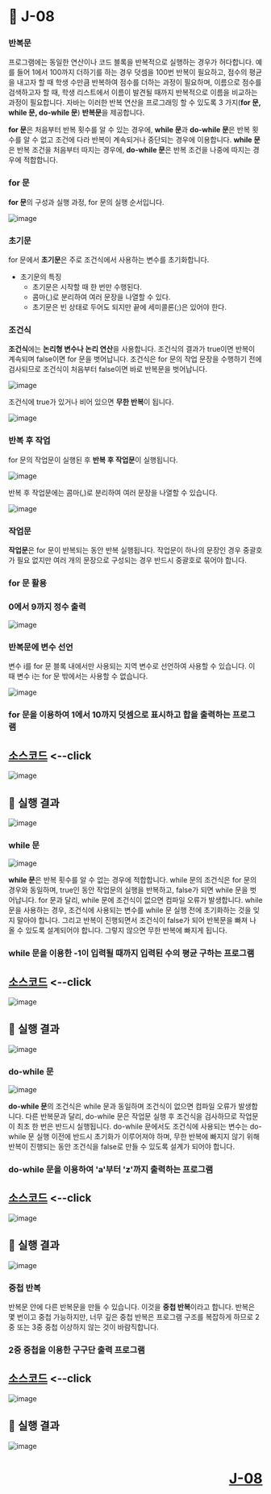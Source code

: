 # 📖 J-08

### 반복문

프로그램에는 동일한 연산이나 코드 블록을 반복적으로 실행하는 경우가 허다합니다. 예를 들어 1에서 100까지 더하기를 하는 경우 덧셈을 100번 반복이 필요하고, 
점수의 평균을 내고자 할 때 학생 수만큼 반복하여 점수를 더하는 과정이 필요하며, 이름으로 점수를 검색하고자 할 때, 학생 리스트에서 이름이 발견될 때까지 반복적으로 이름을 
비교하는 과정이 필요합니다. 자바는 이러한 반복 연산을 프로그래밍 할 수 있도록 3 가지(**for 문, while 문,  do-while 문**) **반복문**을 제공합니다.

**for 문**은 처음부터 반복 횟수를 알 수 있는 경우에, **while 문**과 **do-while 문**은 반복 횟수를 알 수 없고 조건에 다라 반복이 계속되거나 중단되는 경우에 이용합니다.
**while 문**은 반복 조건을 처음부터 따지는 경우에, **do-while 문**은 반복 조건을 나중에 따지는 경우에 적합합니다.

### for 문

**for 문**의 구성과 실행 과정, for 문의 실행 순서입니다.

![image](https://github.com/user-attachments/assets/c9b21212-339d-4de1-ac33-56de0c53897a)

### 초기문

for 문에서 **초기문**은 주로 조건식에서 사용하는 변수를 초기화합니다. 

* 초기문의 특징
  * 초기문은 시작할 때 한 번만 수행된다.
  * 콤마(,)로 분리하여 여러 문장을 나열할 수 있다.
  * 초기문은 빈 상태로 두어도 되지만 끝에 세미콜론(;)은 있어야 한다.

### 조건식

**조건식**에는 **논리형 변수나 논리 연산**을 사용합니다. 조건식의 결과가 true이면 반복이 계속되며 false이면 for 문을 벗어납니다. 조건식은 for 문의 작업 문장을
수행하기 전에 검사되므로 조건식이 처음부터 false이면 바로 반복문을 벗어납니다.

![image](https://github.com/user-attachments/assets/3d23c8ee-bf45-4e46-b90a-a6c3ab8a6124)

조건식에 true가 있거나 비어 있으면 **무한 반복**이 됩니다.

![image](https://github.com/user-attachments/assets/4f08b151-a66b-484b-a283-1089ad9b0192)

### 반복 후 작업

for 문의 작업문이 실행된 후 **반복 후 작업문**이 실행됩니다.

![image](https://github.com/user-attachments/assets/6190577e-01ec-445c-8c82-5265b7563a41)


반복 후 작업문에는 콤마(,)로 분리하여 여러 문장을 나열할 수 있습니다.

![image](https://github.com/user-attachments/assets/57446636-17e6-4407-b2a6-2afa511b2c7b)

### 작업문

**작업문**은 for 문이 반복되는 동안 반복 실행됩니다. 작업문이 하나의 문장인 경우 중괄호가 필요 없지만 여러 개의 문장으로 구성되는 경우 반드시 중괄호로 묶어야 합니다.

### for 문 활용

### 0에서 9까지 정수 출력

![image](https://github.com/user-attachments/assets/b361df7b-9018-4972-b24c-fcf4c4a16edb)


### 반복문에 변수 선언

변수 i를 for 문 블록 내에서만 사용되는 지역 변수로 선언하여 사용할 수 있습니다. 이 때 변수 i는 for 문 밖에서는 사용할 수 없습니다.

![image](https://github.com/user-attachments/assets/795bd350-5ad7-450c-b0ad-447e30dc96b3)

### for 문을 이용하여 1에서 10까지 덧셈으로 표시하고 합을 출력하는 프로그램

[소스코드](./J08_1.java) <--click
---

![image](https://github.com/user-attachments/assets/aea96419-843c-448a-9a38-0ea4bc311be1)


📘 실행 결과
---

![image](https://github.com/user-attachments/assets/18de93c7-702f-43e6-ab39-7d8ed740f17e)

### while 문

![image](https://github.com/user-attachments/assets/f6f0bc23-e8d0-4ded-ba1b-b473899380d4)

**while 문**은 반복 횟수를 알 수 없는 경우에 적합합니다. while 문의 조건식은 for 문의 경우와 동일하며, true인 동안 작업문의 실행을 반복하고, false가 되면 while 문을 벗어납니다. for 문과 달리, while 문에 조건식이 없으면 컴파일 오류가 발생합니다. while 문을 사용하는 경우, 조건식에 사용되는 변수를 while 문 실행 전에 초기화하는 것을 잊지 말아야 합니다. 그리고 반복이 진행되면서 조건식이 false가 되어 반복문을 빠져 나올 수 있도록 설계되어야 합니다. 그렇지 않으면 무한 반복에 빠지게 됩니다.

### while 문을 이용한 -1이 입력될 때까지 입력된 수의 평균 구하는 프로그램

[소스코드](./J08_2.java) <--click
---

![image](https://github.com/user-attachments/assets/2fc92e8f-2d5f-4e28-ae2f-cb1c3a5afa96)

📘 실행 결과
---

![image](https://github.com/user-attachments/assets/4dd19cb8-c234-48c7-b31e-ad7930b86857)

### do-while 문

![image](https://github.com/user-attachments/assets/5a4a51cb-f308-4097-a13f-fc986efc0c55)

**do-while 문**의 조건식은 while 문과 동일하며 조건식이 없으면 컴파일 오류가 발생합니다. 다른 반복문과 달리, do-while 문은 작업문 실행 후 조건식을 검사하므로 작업문이
최초 한 번은 반드시 실행됩니다. do-while 문에서도 조건식에 사용되는 변수는 do-while 문 실행 이전에 반드시 초기화가 이루어져야 하며, 무한 반복에 빠지지 않기 위해 
반복이 진행되는 동안 조건식을 false로 만들 수 있도록 설계가 되어야 합니다.

### do-while 문을 이용하여 'a'부터 'z'까지 출력하는 프로그램

[소스코드](./J08_3.java) <--click
---

![image](https://github.com/user-attachments/assets/ed82d40e-2586-42bd-a689-d32125787d9e)

📘 실행 결과
---

![image](https://github.com/user-attachments/assets/904d0877-cde6-4b63-850f-306889e8cbd4)

### 중첩 반복

반복문 안에 다른 반복문을 만들 수 있습니다. 이것을 **중첩 반복**이라고 합니다. 반복은 몇 번이고 중첩 가능하지만, 너무 깊은 중첩 반복은 프로그램 구조를 복잡하게 하므로 2중 또는 3중 중첩 이상하지 않는 것이 바람직합니다.

### 2중 중첩을 이용한 구구단 출력 프로그램

[소스코드](./J08_4.java) <--click
---

![image](https://github.com/user-attachments/assets/f7612033-7502-4451-82ab-7b130b1cf8f7)

📘 실행 결과
---

![image](https://github.com/user-attachments/assets/ccabe727-8569-4cdb-8c1c-1c793ca163be)

# <p align="right">[J-08](./J_08.md)</p>
